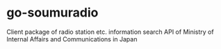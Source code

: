 # go-soumuradio
Client package of radio station etc. information search API of Ministry of Internal Affairs and Communications in Japan
